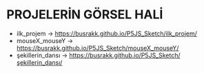 # PROJELERİN GÖRSEL HALİ #

* ilk_projem         ->     https://busrakk.github.io/P5JS_Sketch/ilk_projem/       
* mouseX_mouseY      ->     https://busrakk.github.io/P5JS_Sketch/mouseX_mouseY/          
* şekillerin_dansı   ->     https://busrakk.github.io/P5JS_Sketch/şekillerin_dansı/
